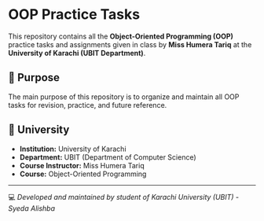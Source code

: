 # OOP Practice Tasks  

This repository contains all the **Object-Oriented Programming (OOP)** practice tasks and assignments given in class by **Miss Humera Tariq** at the **University of Karachi (UBIT Department)**.  

## 🎯 Purpose
The main purpose of this repository is to organize and maintain all OOP tasks for revision, practice, and future reference.  

## 🏫 University
- **Institution:** University of Karachi  
- **Department:** UBIT (Department of Computer Science)  
- **Course Instructor:** Miss Humera Tariq  
- **Course:** Object-Oriented Programming  

---

💻 *Developed and maintained by student of Karachi University (UBIT) -  Syeda Alishba*

